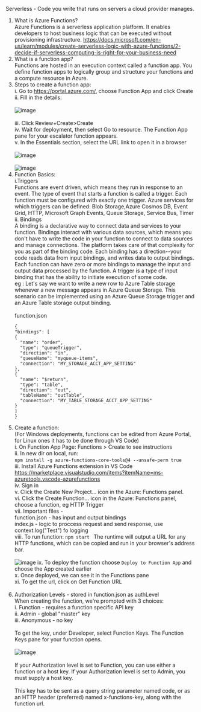 
Serverless - Code you write that runs on servers a cloud provider manages.
1. What is Azure Functions?<br>
Azure Functions is a serverless application platform. 
It enables developers to host business logic that can be executed without provisioning infrastructure. 
https://docs.microsoft.com/en-us/learn/modules/create-serverless-logic-with-azure-functions/2-decide-if-serverless-computing-is-right-for-your-business-need<br>
2. What is a function app?<br>
Functions are hosted in an execution context called a function app. 
You define function apps to logically group and structure your functions and a compute resource in Azure. <br>
3. Steps to create a function app:<br>
  i. Go to https://portal.azure.com/, choose Function App and click Create<br>
  ii. Fill in the details:<br><br>
    ![image](https://user-images.githubusercontent.com/91651033/161237924-20a61492-640d-4d82-bc94-a2440b7c7ec5.png)<br><br>
  iii. Click Review+Create>Create<br>
  iv. Wait for deployment, then select Go to resource. The Function App pane for your escalator function appears.<br>
  v. In the Essentials section, select the URL link to open it in a browser<br><br>
  ![image](https://user-images.githubusercontent.com/91651033/161242369-ec54ee2f-36fb-4ba3-8087-54713bc29bd2.png)<br><br>
  ![image](https://user-images.githubusercontent.com/91651033/161242571-443e1892-2b99-483a-8af3-d864a94f8cf9.png)	
4. Function Basics:<br>
  i.Triggers<br>
    Functions are event driven, which means they run in response to an event. 
    The type of event that starts a function is called a trigger. 
    Each function must be configured with exactly one trigger.
    Azure services for which triggers can be defined:
      Blob Storage,Azure Cosmos DB, Event Grid, HTTP, Microsoft Graph Events, Queue Storage, Service Bus, Timer	<br>
   ii. Bindings<br>
      A binding is a declarative way to connect data and services to your function. 
      Bindings interact with various data sources, which means you don't have to write the code in your function to connect to data sources and manage connections. 
      The platform takes care of that complexity for you as part of the binding code. 
      Each binding has a direction--your code reads data from input bindings, and writes data to output bindings.
      Each function can have zero or more bindings to manage the input and output data processed by the function.
      A trigger is a type of input binding that has the ability to initiate execution of some code.<br>
      eg :  Let's say we want to write a new row to Azure Table storage whenever a new message appears in Azure Queue Storage. 
			This scenario can be implemented using an Azure Queue Storage trigger and an Azure Table storage output binding.<br><br>
			function.json
      ```
   	{
     "bindings": [
      {
        "name": "order",
        "type": "queueTrigger",
        "direction": "in",
        "queueName": "myqueue-items",
        "connection": "MY_STORAGE_ACCT_APP_SETTING"
      },
      {
        "name": "$return",
        "type": "table",
        "direction": "out",
        "tableName": "outTable",
        "connection": "MY_TABLE_STORAGE_ACCT_APP_SETTING"
      }
    ]
    }
    ```
5. Create a function:<br>
		(For Windows deployments, functions can be edited from Azure Portal, for Linux ones it has to be done through VS Code)<br>
	i. On Function App Page: Functions > Create to see instructions<br>
	ii. In new dir on local, run:<br>
			`npm install -g azure-functions-core-tools@4 --unsafe-perm true`<br>
	iii. Install Azure Functions extension in VS Code https://marketplace.visualstudio.com/items?itemName=ms-azuretools.vscode-azurefunctions<br>
	iv. Sign in<br>
	v. Click the Create New Project… icon in the Azure: Functions panel.<br>
	vi. Click the Create Function… icon in the Azure: Functions panel, choose a function, eg HTTP Trigger<br>
	vii. Important files - <br>
				function.json - has input and output bindings<br>
				index.js - logic to proccess request and send response, use context.log("Test") fo logging<br>
	viii. To run function:
				`npm start ` The runtime will output a URL for any HTTP functions, which can be copied and run in your browser's address bar.<br><br>
![image](https://user-images.githubusercontent.com/91651033/161309978-03f113ab-0e86-4154-876a-bc01b499db9a.png)
	ix. To deploy the function choose `Deploy to Function App` and choose the App created earlier<br>
	x. Once deployed, we can see it in the Functions pane<br>
	xi. To get the url, click on Get Function URL<br><br>
6. Authorization Levels - stored in function.json as authLevel<br>
		When creating the function, we're prompted with 3 choices:<br>
			i. Function - requires a function specific API key<br>
			ii. Admin  -  global "master" key<br>
			iii. Anonymous - no key<br><br>
		To get the key, under Developer, select Function Keys. The Function Keys pane for your function opens.<br><br>
![image](https://user-images.githubusercontent.com/91651033/161318964-5acc90f4-0adb-4fd5-a82b-4fe57ed55d09.png)<br><br>
		If your Authorization level is set to Function, you can use either a function or a host key. If your Authorization level is set to Admin, you must supply a host key.<br><br>
		This key has to be sent as a query string parameter named code, or as an HTTP header (preferred) named x-functions-key, along with the function url.

